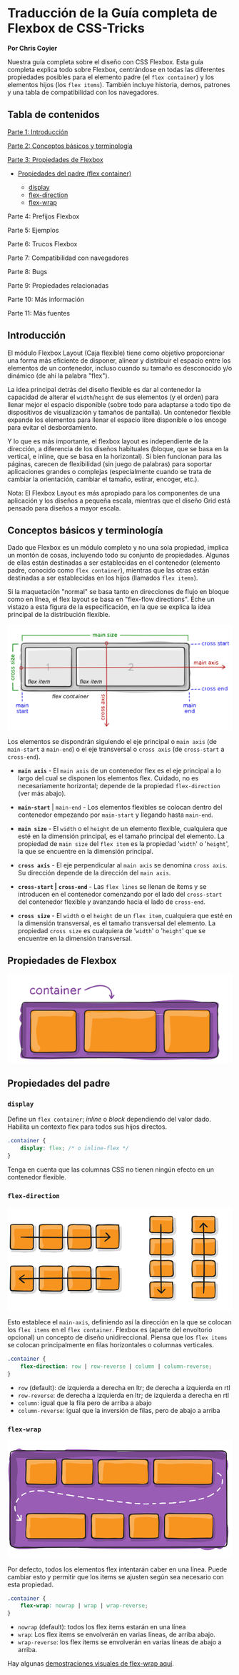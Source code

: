 # Traducción de la Guía completa de Flexbox de CSS-Tricks

**Por Chris Coyier**

Nuestra guía completa sobre el diseño con CSS Flexbox. Esta guía completa explica todo sobre Flexbox, centrándose en todas las diferentes propiedades posibles para el elemento padre (el ``flex container``) y los elementos hijos (los ``flex items``). También incluye historia, demos, patrones y una tabla de compatibilidad con los navegadores.

## Tabla de contenidos

[Parte 1: Introducción](#introducción)

[Parte 2: Conceptos básicos y terminología](#conceptos-básicos-y-terminología)

[Parte 3: Propiedades de Flexbox](#propiedades-de-flexbox)

* [Propiedades del padre (flex container)](#propiedades-del-padre)

    * [display](#display)
    * [flex-direction](#flex-direction)
    * [flex-wrap](#flex-wrap)

Parte 4: Prefijos Flexbox

Parte 5: Ejemplos

Parte 6: Trucos Flexbox

Parte 7: Compatibilidad con navegadores

Parte 8: Bugs

Parte 9: Propiedades relacionadas

Parte 10: Más información

Parte 11: Más fuentes

## Introducción

El módulo Flexbox Layout (Caja flexible) tiene como objetivo proporcionar una forma más eficiente de disponer, alinear y distribuir el espacio entre los elementos de un contenedor, incluso cuando su tamaño es desconocido y/o dinámico (de ahí la palabra "flex").

La idea principal detrás del diseño flexible es dar al contenedor la capacidad de alterar el ``width``/``height`` de sus elementos (y el orden) para llenar mejor el espacio disponible (sobre todo para adaptarse a todo tipo de dispositivos de visualización y tamaños de pantalla). Un contenedor flexible expande los elementos para llenar el espacio libre disponible o los encoge para evitar el desbordamiento.

Y lo que es más importante, el flexbox layout es independiente de la dirección, a diferencia de los diseños habituales (bloque, que se basa en la vertical, e inline, que se basa en la horizontal). Si bien funcionan para las páginas, carecen de flexibilidad (sin juego de palabras) para soportar aplicaciones grandes o complejas (especialmente cuando se trata de cambiar la orientación, cambiar el tamaño, estirar, encoger, etc.).

Nota: El Flexbox Layout es más apropiado para los componentes de una aplicación y los diseños a pequeña escala, mientras que el diseño Grid está pensado para diseños a mayor escala.

## Conceptos básicos y terminología

Dado que Flexbox es un módulo completo y no una sola propiedad, implica un montón de cosas, incluyendo todo su conjunto de propiedades. Algunas de ellas están destinadas a ser establecidas en el contenedor (elemento padre, conocido como ``flex container``), mientras que las otras están destinadas a ser establecidas en los hijos (llamados ``flex items``).

Si la maquetación "normal" se basa tanto en direcciones de flujo en bloque como en línea, el flex layout se basa en "flex-flow directions". Eche un vistazo a esta figura de la especificación, en la que se explica la idea principal de la distribución flexible.

![Gráfico flujo de Flexbox](/img/flexbox-basic-terminology.svg "flex-flow directions")

Los elementos se dispondrán siguiendo el eje principal o ``main axis`` (de ``main-start`` a ``main-end``) o el eje transversal o ``cross axis`` (de ``cross-start`` a ``cross-end``).

* __``main axis``__ - El ``main axis`` de un contenedor flex es el eje principal a lo largo del cual se disponen los elementos flex. Cuidado, no es necesariamente horizontal; depende de la propiedad ``flex-direction`` (ver más abajo).

* __``main-start``__ | ``main-end`` - Los elementos flexibles se colocan dentro del contenedor empezando por ``main-start`` y llegando hasta ``main-end``.
* __``main size``__ - El ``width`` o el ``height`` de un elemento flexible, cualquiera que esté en la dimensión principal, es el tamaño principal del elemento. La propiedad de ``main size`` del ``flex item`` es la propiedad '``width``' o '``height``', la que se encuentre en la dimensión principal.

* __``cross axis``__ - El eje perpendicular al ``main axis`` se denomina ``cross axis``. Su dirección depende de la dirección del ``main axis``.

* __``cross-start`` | ``cross-end``__ - Las ``flex lines`` se llenan de ítems y se introducen en el contenedor comenzando por el lado del ``cross-start`` del contenedor flexible y avanzando hacia el lado de ``cross-end``.

* __``cross size``__ - El ``width`` o el ``height`` de un ``flex item``, cualquiera que esté en la dimensión transversal, es el tamaño transversal del elemento. La propiedad ``cross size`` es cualquiera de '``width``' o '``height``' que se encuentre en la dimensión transversal.

## Propiedades de Flexbox

![Propiedades del padre](/img/flex-container.svg "Flex container")

## Propiedades del padre

### ``display``

Define un ``flex container``; _inline_ o _block_ dependiendo del valor dado. Habilita un contexto flex para todos sus hijos directos.

```css
.container {
    display: flex; /* o inline-flex */
}
```

Tenga en cuenta que las columnas CSS no tienen ningún efecto en un contenedor flexible.

### ``flex-direction``

![Flex direction](/img/flex-direction.svg "flex-direction")

Esto establece el ``main-axis``, definiendo así la dirección en la que se colocan los ``flex items`` en el ``flex container``. Flexbox es (aparte del envoltorio opcional) un concepto de diseño unidireccional. Piensa que los ``flex items`` se colocan principalmente en filas horizontales o columnas verticales.

```css
.container {
    flex-direction: row | row-reverse | column | column-reverse;
}
```
* ``row`` (default): de izquierda a derecha en ltr; de derecha a izquierda en rtl
* ``row-reverse``: de derecha a izquierda en ltr; de izquierda a derecha en rtl
* ``column``: igual que la fila pero de arriba a abajo
* ``column-reverse``: igual que la inversión de filas, pero de abajo a arriba

### ``flex-wrap``

![Flex-wrap](/img/flex-wrap.svg "flex-wrap")

Por defecto, todos los elementos flex intentarán caber en una línea. Puede cambiar esto y permitir que los items se ajusten según sea necesario con esta propiedad.

```css
.container {
    flex-wrap: nowrap | wrap | wrap-reverse;
}
```

* ``nowrap`` (default): todos los flex items estarán en una línea
* ``wrap``: Los flex items se envolverán en varias líneas, de arriba abajo.
* ``wrap-reverse``: los flex items se envolverán en varias líneas de abajo a arriba.

Hay algunas [demostraciones visuales de flex-wrap aquí](https://codepen.io/NPascual/pen/rNoJQYy).